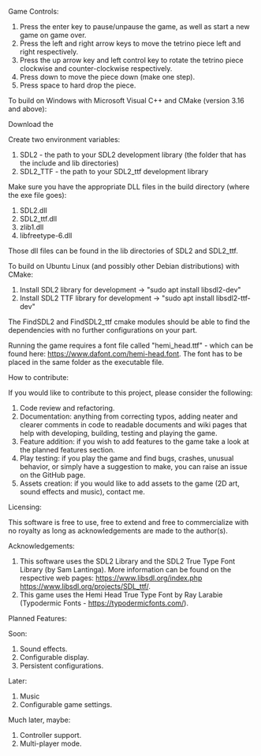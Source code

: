 Game Controls:

1) Press the enter key to pause/unpause the game, as well as start a new game on game over.
2) Press the left and right arrow keys to move the tetrino piece left and right respectively.
3) Press the up arrow key and left control key to rotate the tetrino piece clockwise and counter-clockwise respectively.
4) Press down to move the piece down (make one step).
5) Press space to hard drop the piece.

To build on Windows with Microsoft Visual C++ and CMake (version 3.16 and above):

Download the 

Create two environment variables:
1) SDL2 - the path to your SDL2 development library (the folder that has the include and lib directories)
2) SDL2_TTF - the path to your SDL2_ttf development library

Make sure you have the appropriate DLL files in the build directory (where the exe file goes):
1) SDL2.dll
2) SDL2_ttf.dll
3) zlib1.dll
4) libfreetype-6.dll

Those dll files can be found in the lib directories of SDL2 and SDL2_ttf.

To build on Ubuntu Linux (and possibly other Debian distributions) with CMake:

1) Install SDL2 library for development -> "sudo apt install libsdl2-dev"
2) Install SDL2 TTF library for development -> "sudo apt install libsdl2-ttf-dev"

The FindSDL2 and FindSDL2_ttf cmake modules should be able to find the dependencies with no further configurations on your part.

Running the game requires a font file called "hemi_head.ttf" - which can be found here: https://www.dafont.com/hemi-head.font.
The font has to be placed in the same folder as the executable file.

How to contribute:

If you would like to contribute to this project, please consider the following:

1) Code review and refactoring.
2) Documentation: anything from correcting typos, adding neater and clearer comments in code to readable documents and wiki pages that help with developing, building, testing and playing the game.
3) Feature addition: if you wish to add features to the game take a look at the planned features section. 
4) Play testing: if you play the game and find bugs, crashes, unusual behavior, or simply have a suggestion to make, you can raise an issue on the GitHub page.
5) Assets creation: if you would like to add assets to the game (2D art, sound effects and music), contact me.

Licensing:

This software is free to use, free to extend and free to commercialize with no royalty as long as acknowledgements are made to the author(s).

Acknowledgements:

1) This software uses the SDL2 Library and the SDL2 True Type Font Library (by Sam Lantinga). More information can be found on the respective web pages: https://www.libsdl.org/index.php https://www.libsdl.org/projects/SDL_ttf/. 
2) This game uses the Hemi Head True Type Font by Ray Larabie (Typodermic Fonts - https://typodermicfonts.com/).

Planned Features:

Soon:

1) Sound effects.
2) Configurable display.
3) Persistent configurations.

Later:
1) Music
2) Configurable game settings.

Much later, maybe:

1) Controller support.
2) Multi-player mode. 